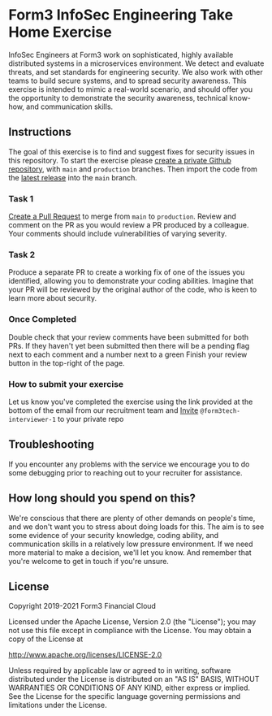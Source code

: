 # Form3 InfoSec Engineering Take Home Exercise

InfoSec Engineers at Form3 work on sophisticated, highly available distributed systems in a microservices environment. We detect and evaluate threats, and set standards for engineering security. We also work with other teams to build secure systems, and to spread security awareness.
This exercise is intended to mimic a real-world scenario, and should offer you the opportunity to demonstrate the security awareness, technical know-how, and communication skills.
 
## Instructions
The goal of this exercise is to find and suggest fixes for security issues in this repository. To start the exercise please [create a private Github repository](https://help.github.com/en/articles/create-a-repo), with `main` and `production` branches. Then import the code from the [latest release](https://github.com/form3tech-oss/innsecure/releases) into the `main` branch.

### Task 1
[Create a Pull Request](https://docs.github.com/en/github/collaborating-with-pull-requests/proposing-changes-to-your-work-with-pull-requests/creating-a-pull-request) to merge from `main` to `production`. Review and comment on the PR as you would review a PR produced by a colleague. Your comments should include vulnerabilities of varying severity.

### Task 2
Produce a separate PR to create a working fix of one of the issues you identified, allowing you to demonstrate your coding abilities. Imagine that your PR will be reviewed by the original author of the code, who is keen to learn more about security.

### Once Completed
Double check that your review comments have been submitted for both PRs. If they haven't yet been submitted then there will be a pending flag next to each comment and a number next to a green Finish your review button in the top-right of the page.

### How to submit your exercise 
Let us know you've completed the exercise using the link provided at the bottom of the email from our recruitment team and [Invite](https://help.github.com/en/articles/inviting-collaborators-to-a-personal-repository) `@form3tech-interviewer-1` to your private repo

## Troubleshooting
If you encounter any problems with the service we encourage you to do some debugging prior to reaching out to your recruiter for assistance.

## How long should you spend on this?
We're conscious that there are plenty of other demands on people's time, and we don't want you to stress about doing loads for this. The aim is to see some evidence of your security knowledge, coding ability, and communication skills in a relatively low pressure environment. If we need more material to make a decision, we'll let you know. And remember that you're welcome to get in touch if you're unsure.

## License
Copyright 2019-2021 Form3 Financial Cloud

Licensed under the Apache License, Version 2.0 (the "License"); you may not use this file except in compliance with the License.
You may obtain a copy of the License at

http://www.apache.org/licenses/LICENSE-2.0

Unless required by applicable law or agreed to in writing, software distributed under the License is distributed on an "AS IS" BASIS, WITHOUT WARRANTIES OR CONDITIONS OF ANY KIND, either express or implied. See the License for the specific language governing permissions and limitations under the License.
